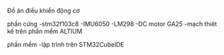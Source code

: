 Đồ án điều khiển động cơ

phần cứng
  -stm32f103c8
  -IMU6050
  -LM298
  -DC motor GA25
  -mạch thiêt kế trên phần mềm ALTIUM

phần mềm
  -lập trình trên STM32CubeIDE
  
